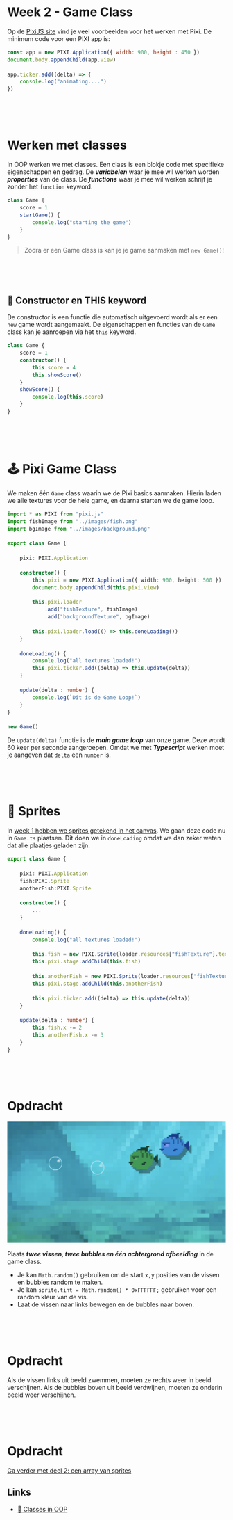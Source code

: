 # Week 2 - Game Class

Op de [PixiJS site](https://pixijs.io/examples/) vind je veel voorbeelden voor het werken met Pixi. De minimum code voor een PIXI app is:

```javascript
const app = new PIXI.Application({ width: 900, height : 450 })
document.body.appendChild(app.view)

app.ticker.add((delta) => {
    console.log("animating....")
})
```
<br>
<br>
<br>

# Werken met classes

In OOP werken we met classes. Een class is een blokje code met specifieke eigenschappen en gedrag. De ***variabelen*** waar je mee wil werken worden ***properties*** van de class. De ***functions*** waar je mee wil werken schrijf je zonder het `function` keyword.

```typescript
class Game {
    score = 1
    startGame() {
        console.log("starting the game")
    }
}
```
> Zodra er een Game class is kan je je game aanmaken met `new Game()`!

<br>
<br>
<br>

## 🤔 Constructor en THIS keyword

De constructor is een functie die automatisch uitgevoerd wordt als er een `new` game wordt aangemaakt. De eigenschappen en functies van de `Game` class kan je aanroepen via het `this` keyword.

```typescript
class Game {
    score = 1
    constructor() {
        this.score = 4
        this.showScore()
    }
    showScore() {
        console.log(this.score)
    }
}
```


<br>
<br>
<br>

# 🕹 Pixi Game Class

We maken één `Game` class waarin we de Pixi basics aanmaken. Hierin laden we alle textures voor de hele game, en daarna starten we de game loop.

```typescript
import * as PIXI from "pixi.js"
import fishImage from "../images/fish.png"
import bgImage from "../images/background.png"

export class Game {

    pixi: PIXI.Application

    constructor() {
        this.pixi = new PIXI.Application({ width: 900, height: 500 })
        document.body.appendChild(this.pixi.view)

        this.pixi.loader
            .add("fishTexture", fishImage)
            .add("backgroundTexture", bgImage)

        this.pixi.loader.load(() => this.doneLoading())
    }

    doneLoading() {
        console.log("all textures loaded!")
        this.pixi.ticker.add((delta) => this.update(delta))
    }

    update(delta : number) {
        console.log(`Dit is de Game Loop!`)
    }
}

new Game()
```
De `update(delta)` functie is de ***main game loop*** van onze game. Deze wordt 60 keer per seconde aangeroepen. Omdat we met ***Typescript*** werken moet je aangeven dat `delta` een `number` is.

<br>
<br>
<br>

# 🐠 Sprites  

In [week 1 hebben we sprites getekend in het canvas](../week1/week1-pixi.md). We gaan deze code nu in `Game.ts` plaatsen. Dit doen we in `doneLoading` omdat we dan zeker weten dat alle plaatjes geladen zijn.

```typescript
export class Game {

    pixi: PIXI.Application
    fish:PIXI.Sprite
    anotherFish:PIXI.Sprite

    constructor() {
        ...
    }

    doneLoading() {
        console.log("all textures loaded!")

        this.fish = new PIXI.Sprite(loader.resources["fishTexture"].texture!)
        this.pixi.stage.addChild(this.fish)

        this.anotherFish = new PIXI.Sprite(loader.resources["fishTexture"].texture!)
        this.pixi.stage.addChild(this.anotherFish)

        this.pixi.ticker.add((delta) => this.update(delta))
    }

    update(delta : number) {
        this.fish.x -= 2
        this.anotherFish.x -= 3
    }
}
```
<Br>
<br>
<br>

# Opdracht

![two](../week1/twofishes.png)

Plaats ***twee vissen, twee bubbles en één achtergrond afbeelding*** in de game class. 

- Je kan `Math.random()` gebruiken om de start `x,y` posities van de vissen en bubbles random te maken.
- Je kan `sprite.tint = Math.random() * 0xFFFFFF;` gebruiken voor een random kleur van de vis.
- Laat de vissen naar links bewegen en de bubbles naar boven.

<Br>
<br>
<br>

# Opdracht

Als de vissen links uit beeld zwemmen, moeten ze rechts weer in beeld verschijnen. Als de bubbles boven uit beeld verdwijnen, moeten ze onderin beeld weer verschijnen.

<br>
<br>
<br>

# Opdracht

[Ga verder met deel 2: een array van sprites](./week2-pixi-sprites.md)

## Links

- [:movie_camera: Classes in OOP](https://youtu.be/TcYRLGJQgMI)